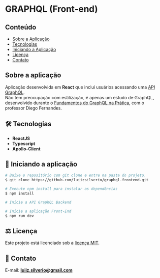 # GRAPHQL (Front-end)

## Conteúdo
* [Sobre a Aplicação](#sobre-a-aplicação)
* [Tecnologias](#hammer_and_wrench-tecnologias)
* [Iniciando a Aplicação](#car-Iniciando-a-aplicação)
* [Licença](#balance_scale-licença)
* [Contato](#email-contato)

## Sobre a aplicação
Aplicação desenvolvida em __React__ que inclui usuários acessando uma [API GraphQL](https://github.com/luiizsilverio/graphql-backend).<br />
Não tem preocupação com estilização, é apenas um estudo de GraphQL, desenvolvido durante o [Fundamentos do GraphQL na Prática](https://www.youtube.com/watch?v=6SZOPKs9SUg), com o professor Diego Fernandes.
<br />

## :hammer_and_wrench: Tecnologias
* __ReactJS__
* __Typescript__
* __Apollo-Client__

## :car: Iniciando a aplicação
```bash
# Baixe o repositório com git clone e entre na pasta do projeto.
$ git clone https://github.com/luiizsilverio/graphql-frontend.git

# Execute npm install para instalar as dependências
$ npm install

# Inicie a API GraphQL Backend

# Inicie a aplicação Front-End
$ npm run dev
```

## :balance_scale: Licença
Este projeto está licenciado sob a [licença MIT](LICENSE).

## :email: Contato

E-mail: [**luiiz.silverio@gmail.com**](mailto:luiiz.silverio@gmail.com)
